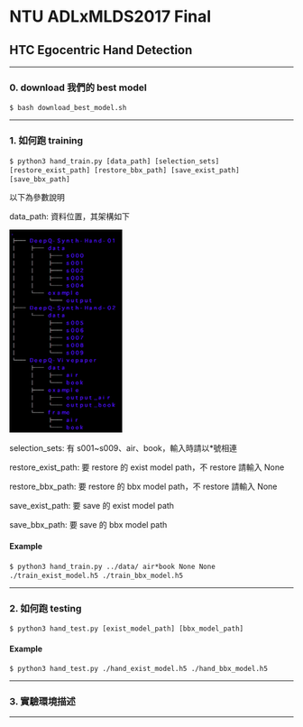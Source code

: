 # NTU ADLxMLDS2017 Final
## HTC Egocentric Hand Detection

---
### 0. download 我們的 best model

```
$ bash download_best_model.sh
```


---
### 1. 如何跑 training

```
$ python3 hand_train.py [data_path] [selection_sets] [restore_exist_path] [restore_bbx_path] [save_exist_path] [save_bbx_path]
```


以下為參數說明

data_path: 資料位置，其架構如下

<img src="https://github.com/ExtraOOmegaPPanDDa/ADLxMLDS2017_Final/blob/master/asset/data_tree.png" width="200">

selection_sets: 有 s001~s009、air、book，輸入時請以*號相連

restore_exist_path: 要 restore 的 exist model path，不 restore 請輸入 None

restore_bbx_path: 要 restore 的 bbx model path，不 restore 請輸入 None

save_exist_path: 要 save 的 exist model path

save_bbx_path: 要 save 的 bbx model path

#### Example

```
$ python3 hand_train.py ../data/ air*book None None ./train_exist_model.h5 ./train_bbx_model.h5
```


---
### 2. 如何跑 testing

```
$ python3 hand_test.py [exist_model_path] [bbx_model_path]
```

#### Example

```
$ python3 hand_test.py ./hand_exist_model.h5 ./hand_bbx_model.h5
```

---
### 3. 實驗環境描述
---